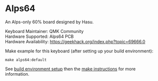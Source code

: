 Alps64
===

An Alps-only 60% board designed by Hasu.

Keyboard Maintainer: QMK Community  
Hardware Supported: Alps64 PCB  
Hardware Availability: https://geekhack.org/index.php?topic=69666.0

Make example for this keyboard (after setting up your build environment):

    make alps64:default

See [build environment setup](https://docs.qmk.fm/build_environment_setup.html) then the [make instructions](https://docs.qmk.fm/make_instructions.html) for more information.
